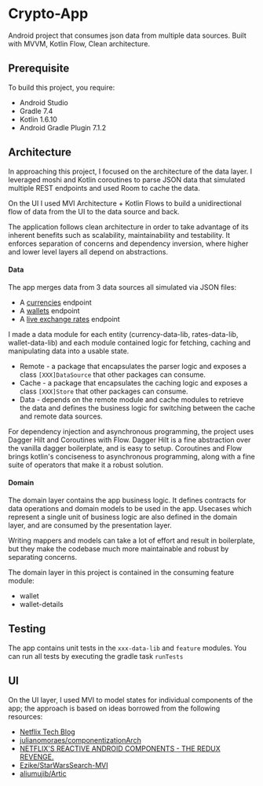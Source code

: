 # Crypto-App

Android project that consumes json data from multiple data sources. Built with MVVM, Kotlin Flow, Clean
architecture.

## Prerequisite

To build this project, you require:

- Android Studio
- Gradle 7.4
- Kotlin 1.6.10
- Android Gradle Plugin 7.1.2

## Architecture

In approaching this project, I focused on the architecture of the data layer. I leveraged moshi
and Kotlin coroutines to parse JSON data that simulated multiple REST endpoints and used Room to
cache the data.

On the UI I used MVI Architecture + Kotlin Flows to build a unidirectional flow of data from the UI to
the data source and back.

The application follows clean architecture in order to take advantage of its inherent benefits such
as scalability, maintainability and testability. It enforces separation of concerns and dependency
inversion, where higher and lower level layers all depend on abstractions.

#### Data

The app merges data from 3 data sources all simulated via JSON files:
- A [currencies](https://github.com/aliumujib/CryptoApp/blob/master/data-libraries/currency-data-lib/src/main/assets/currencies-json.md) endpoint
- A [wallets](https://github.com/aliumujib/CryptoApp/blob/master/data-libraries/wallet-data-lib/src/main/assets/wallet-balance-json.md) endpoint
- A [live exchange rates](https://github.com/aliumujib/CryptoApp/blob/master/data-libraries/rates-data-lib/src/main/assets/live-rates-json.md) endpoint

I made a data module for each entity (currency-data-lib, rates-data-lib, wallet-data-lib) and each
module contained logic for fetching, caching and manipulating data into a usable state.

- Remote - a package that encapsulates the parser logic and exposes a class `[XXX]DataSource` that
  other packages can consume.
- Cache - a package that encapsulates the caching logic and exposes a class `[XXX]Store` that
  other packages can consume.
- Data - depends on the remote module and cache modules to retrieve the data and defines the business
  logic for switching between the cache and remote data sources.

For dependency injection and asynchronous programming, the project uses Dagger Hilt and Coroutines
with Flow. Dagger Hilt is a fine abstraction over the vanilla dagger boilerplate, and is easy to
setup. Coroutines and Flow brings kotlin's conciseness to asynchronous programming, along with a
fine suite of operators that make it a robust solution.

#### Domain

The domain layer contains the app business logic. It defines contracts for data operations and
domain models to be used in the app. Usecases which represent a single unit of business logic are
also defined in the domain layer, and are consumed by the presentation layer.

Writing mappers and models can take a lot of effort and result in boilerplate, but they make the
codebase much more maintainable and robust by separating concerns.

The domain layer in this project is contained in the consuming feature module:

- wallet
- wallet-details

## Testing

The app contains unit tests in the `xxx-data-lib` and `feature` modules. You can run
all tests by executing the gradle task `runTests`

## UI
On the UI layer, I used MVI to model states for individual components of the app; the approach is
based on ideas borrowed from the following resources:
- [Netflix Tech Blog](https://netflixtechblog.com/making-our-android-studio-apps-reactive-with-ui-components-redux-5e37aac3b244)
- [julianomoraes/componentizationArch](https://github.com/julianomoraes/componentizationArch)
- [NETFLIX'S REACTIVE ANDROID COMPONENTS - THE REDUX REVENGE.](https://www.droidcon.com/2019/08/07/netflixs-reactive-android-components-the-redux-revenge/?video=362740979)
- [Ezike/StarWarsSearch-MVI](https://github.com/Ezike/StarWarsSearch-MVI)
- [aliumujib/Artic](https://github.com/aliumujib/Artic)
